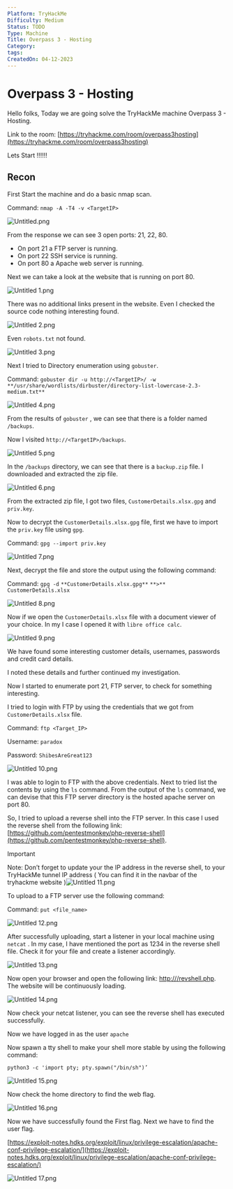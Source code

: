 ```yaml
---
Platform: TryHackMe
Difficulty: Medium
Status: TODO
Type: Machine
Title: Overpass 3 - Hosting
Category: 
tags: 
CreatedOn: 04-12-2023
---
```

# Overpass 3 - Hosting

Hello folks, Today we are going solve the TryHackMe machine Overpass 3 - Hosting.

Link to the room: [https://tryhackme.com/room/overpass3hosting](https://tryhackme.com/room/overpass3hosting)

  

Lets Start !!!!!!

  

## Recon

First Start the machine and do a basic nmap scan.

Command: `nmap -A -T4 -v <TargetIP>`

![Untitled.png](Overpass%203%20-%20Hosting/assets/Untitled.png)

From the response we can see 3 open ports: 21, 22, 80.

- On port 21 a FTP server is running.
- On port 22 SSH service is running.
- On port 80 a Apache web server is running.

Next we can take a look at the website that is running on port 80.

![Untitled 1.png](Overpass%203%20-%20Hosting/assets/Untitled%201.png)

There was no additional links present in the website. Even I checked the source code nothing interesting found.

![Untitled 2.png](Overpass%203%20-%20Hosting/assets/Untitled%202.png)

Even `robots.txt` not found.

![Untitled 3.png](Overpass%203%20-%20Hosting/assets/Untitled%203.png)

Next I tried to Directory enumeration using `gobuster`.

Command: `gobuster dir -u http://<TargetIP>/ -w` `**/usr/share/wordlists/dirbuster/directory-list-lowercase-2.3-medium.txt**`

![Untitled 4.png](Overpass%203%20-%20Hosting/assets/Untitled%204.png)

From the results of `gobuster` , we can see that there is a folder named `/backups`.

Now I visited `http://<TargetIP>/backups`.

![Untitled 5.png](Overpass%203%20-%20Hosting/assets/Untitled%205.png)

In the `/backups` directory, we can see that there is a `backup.zip` file. I downloaded and extracted the zip file.

![Untitled 6.png](Overpass%203%20-%20Hosting/assets/Untitled%206.png)

From the extracted zip file, I got two files, `CustomerDetails.xlsx.gpg` and `priv.key`.

Now to decrypt the `CustomerDetails.xlsx.gpg` file, first we have to import the `priv.key` file using `gpg`.

Command: `gpg --import priv.key`

![Untitled 7.png](Overpass%203%20-%20Hosting/assets/Untitled%207.png)

Next, decrypt the file and store the output using the following command:

Command: `gpg -d` `**CustomerDetails.xlsx.gpg**` `**>**` `CustomerDetails.xlsx`

![Untitled 8.png](Overpass%203%20-%20Hosting/assets/Untitled%208.png)

Now if we open the `CustomerDetails.xlsx` file with a document viewer of your choice. In my I case I opened it with `libre office calc`.

![Untitled 9.png](Overpass%203%20-%20Hosting/assets/Untitled%209.png)

We have found some interesting customer details, usernames, passwords and credit card details.

I noted these details and further continued my investigation.

Now I started to enumerate port 21, FTP server, to check for something interesting.

I tried to login with FTP by using the credentials that we got from `CustomerDetails.xlsx` file.

Command: `ftp <Target_IP>`

Username: `paradox`

Password: `ShibesAreGreat123`

![Untitled 10.png](Overpass%203%20-%20Hosting/assets/Untitled%2010.png)

I was able to login to FTP with the above credentials. Next to tried list the contents by using the `ls` command. From the output of the `ls` command, we can devise that this FTP server directory is the hosted apache server on port 80.

So, I tried to upload a reverse shell into the FTP server. In this case I used the reverse shell from the following link: [https://github.com/pentestmonkey/php-reverse-shell](https://github.com/pentestmonkey/php-reverse-shell).

> [!important]  
> Note: Don’t forget to update your the IP address in the reverse shell, to your TryHackMe tunnel IP address ( You can find it in the navbar of the tryhackme website )![Untitled 11.png](Overpass%203%20-%20Hosting/assets/Untitled%2011.png)  

To upload to a FTP server use the following command:

Command: `put <file_name>`

![Untitled 12.png](Overpass%203%20-%20Hosting/assets/Untitled%2012.png)

After successfully uploading, start a listener in your local machine using `netcat` . In my case, I have mentioned the port as 1234 in the reverse shell file. Check it for your file and create a listener accordingly.

![Untitled 13.png](Overpass%203%20-%20Hosting/assets/Untitled%2013.png)

Now open your browser and open the following link: [http://<TargetIP>/revshell.php](http://10.10.110.240/revshell.php). The website will be continuously loading.

![Untitled 14.png](Overpass%203%20-%20Hosting/assets/Untitled%2014.png)

Now check your netcat listener, you can see the reverse shell has executed successfully.

Now we have logged in as the user `apache`

Now spawn a tty shell to make your shell more stable by using the following command:

`python3 -c 'import pty; pty.spawn("/bin/sh")’`

![Untitled 15.png](Overpass%203%20-%20Hosting/assets/Untitled%2015.png)

Now check the home directory to find the web flag.

![Untitled 16.png](Overpass%203%20-%20Hosting/assets/Untitled%2016.png)

Now we have successfully found the First flag. Next we have to find the user flag.

  

[https://exploit-notes.hdks.org/exploit/linux/privilege-escalation/apache-conf-privilege-escalation/](https://exploit-notes.hdks.org/exploit/linux/privilege-escalation/apache-conf-privilege-escalation/)

![Untitled 17.png](Overpass%203%20-%20Hosting/assets/Untitled%2017.png)